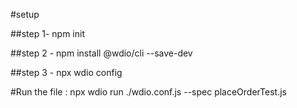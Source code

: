 #setup 

##step 1- npm init

##step 2 - npm install @wdio/cli --save-dev

##step 3 - npx wdio config 


#Run the file : 
npx wdio run ./wdio.conf.js --spec placeOrderTest.js
